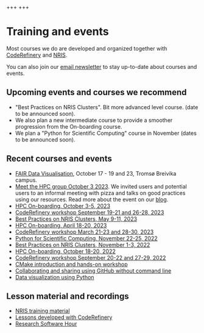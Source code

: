 +++
+++

# Training and events

Most courses we do are developed and organized together with
[CodeRefinery](https://coderefinery.org/) and
[NRIS](https://documentation.sigma2.no/).

You can also join our [email newsletter](@/contact.md) to stay up-to-date about
courses and events.


## Upcoming events and courses we recommend
- "Best Practices on NRIS Clusters". Bit more advanced level course. (date to be announced soon).
- We also plan a new intermediate course to provide a smoother progression from the On-boarding course.
- We plan a "Python for Scientific Computing" course in November (dates to be announced soon).


## Recent courses and events
- [FAIR Data Visualisation](https://uit.no/tavla/artikkel/823818/fair_data_visualisation), October 17 - 19 and 23, Tromsø Breivika campus.
- [Meet the HPC group October 3 2023](@/events/outreach2023.md). We invited users and potential users to an informal meeting with pizza and talks on good practices using our resources. Read more about the event on our [blog](@/blog/2023-outreach-event.md).
- [HPC On-boarding, October 3-5, 2023](https://documentation.sigma2.no/training/events/2023-10-hpc-on-boarding.html)
- [CodeRefinery workshop September 19-21 and 26-28, 2023](https://coderefinery.github.io/2023-09-19-workshop/)
- [Best Practices on NRIS Clusters, May 9-11, 2023](https://documentation.sigma2.no/training/events/2023-05-best-practices-on-NRIS-clusters.html)
- [HPC On-boarding, April 18-20, 2023](https://documentation.sigma2.no/training/events/2023-04-hpc-on-boarding.html)
- [CodeRefinery workshop March 21-23 and 28-30, 2023](https://coderefinery.org/workshops/upcoming/)
- [Python for Scientific Computing, November 22-25, 2022](https://scicomp.aalto.fi/training/scip/python-for-scicomp-2022/)
- [Best Practices on NRIS Clusters, November 1-3, 2022](https://documentation.sigma2.no/training/events.html)
- [HPC On-boarding, October 18-20, 2022](https://documentation.sigma2.no/training/events.html)
- [CodeRefinery workshop September 20-22 and 27-29, 2022](https://coderefinery.github.io/2022-09-20-workshop/)
- [CMake introduction and hands-on workshop](https://coderefinery.github.io/cmake-workshop/)
- [Collaborating and sharing using GitHub without command line](https://coderefinery.github.io/github-without-command-line/)
- [Data visualization using Python](https://coderefinery.github.io/data-visualization-python/)


## Lesson material and recordings

- [NRIS training material](https://documentation.sigma2.no/training/material.html)
- [Lessons developed with CodeRefinery](https://coderefinery.org/lessons/)
- [Research Software Hour](https://researchsoftwarehour.github.io/)
